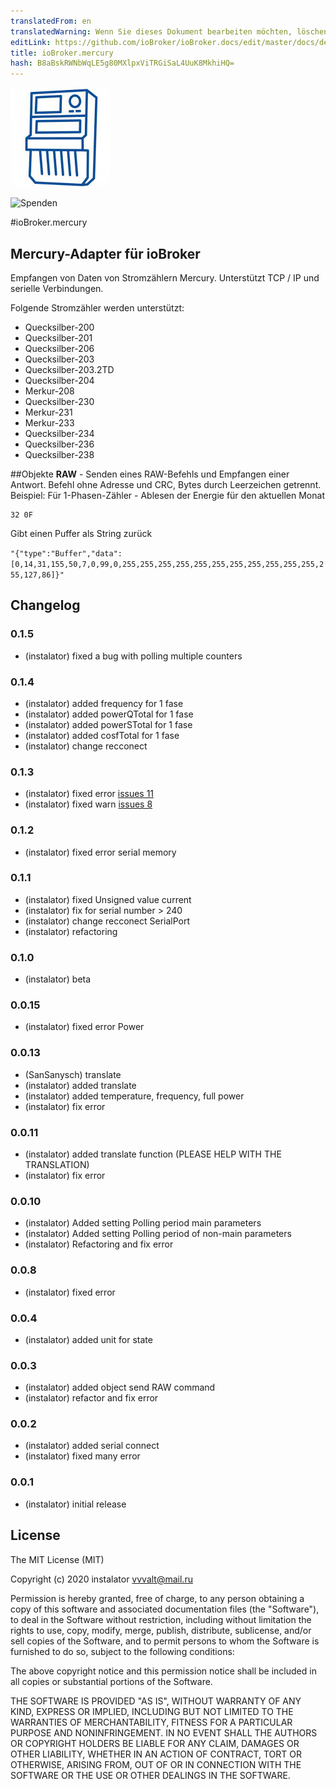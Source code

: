```yaml
---
translatedFrom: en
translatedWarning: Wenn Sie dieses Dokument bearbeiten möchten, löschen Sie bitte das Feld "translationsFrom". Andernfalls wird dieses Dokument automatisch erneut übersetzt
editLink: https://github.com/ioBroker/ioBroker.docs/edit/master/docs/de/adapterref/iobroker.mercury/README.md
title: ioBroker.mercury
hash: B8aBskRWNbWqLE5g80MXlpxViTRGiSaL4UuK8MkhiHQ=
---
```

![Logo](../../../en/adapterref/iobroker.mercury/admin/mercury.png)

![Spenden](https://img.shields.io/badge/Donate-PayPal-green.svg)

#ioBroker.mercury
## Mercury-Adapter für ioBroker
Empfangen von Daten von Stromzählern Mercury.
Unterstützt TCP / IP und serielle Verbindungen.

Folgende Stromzähler werden unterstützt:

* Quecksilber-200
* Quecksilber-201
* Quecksilber-206
* Quecksilber-203
* Quecksilber-203.2TD
* Quecksilber-204
* Merkur-208
* Quecksilber-230
* Merkur-231
* Merkur-233
* Quecksilber-234
* Quecksilber-236
* Quecksilber-238

##Objekte
**RAW** - Senden eines RAW-Befehls und Empfangen einer Antwort.
Befehl ohne Adresse und CRC, Bytes durch Leerzeichen getrennt. Beispiel: Für 1-Phasen-Zähler - Ablesen der Energie für den aktuellen Monat

```
32 0F
```

Gibt einen Puffer als String zurück

```"{"type":"Buffer","data":[0,14,31,155,50,7,0,99,0,255,255,255,255,255,255,255,255,255,255,255,255,127,86]}"```

## Changelog

### 0.1.5
* (instalator) fixed a bug with polling multiple counters

### 0.1.4
* (instalator) added frequency for 1 fase
* (instalator) added powerQTotal for 1 fase
* (instalator) added powerSTotal for 1 fase
* (instalator) added cosfTotal for 1 fase
* (instalator) change recconect

### 0.1.3
* (instalator) fixed error [issues 11](https://github.com/instalator/ioBroker.mercury/issues/11)
* (instalator) fixed warn [issues 8](https://github.com/instalator/ioBroker.mercury/issues/8)

### 0.1.2
* (instalator) fixed error serial memory

### 0.1.1
* (instalator) fixed Unsigned value current
* (instalator) fix for serial number > 240
* (instalator) change recconect SerialPort
* (instalator) refactoring

### 0.1.0
* (instalator) beta

### 0.0.15
* (instalator) fixed error Power

### 0.0.13
* (SanSanysch) translate
* (instalator) added translate
* (instalator) added temperature, frequency, full power
* (instalator) fix error

### 0.0.11
* (instalator) added translate function (PLEASE HELP WITH THE TRANSLATION)
* (instalator) fix error

### 0.0.10
* (instalator) Added setting Polling period main parameters
* (instalator) Added setting Polling period of non-main parameters
* (instalator) Refactoring and fix error

### 0.0.8
* (instalator) fixed error

### 0.0.4
* (instalator) added unit for state

### 0.0.3
* (instalator) added object send RAW command
* (instalator) refactor and fix error

### 0.0.2
* (instalator) added serial connect
* (instalator) fixed many error

### 0.0.1
* (instalator) initial release

## License
The MIT License (MIT)

Copyright (c) 2020 instalator <vvvalt@mail.ru>

Permission is hereby granted, free of charge, to any person obtaining a copy
of this software and associated documentation files (the "Software"), to deal
in the Software without restriction, including without limitation the rights
to use, copy, modify, merge, publish, distribute, sublicense, and/or sell
copies of the Software, and to permit persons to whom the Software is
furnished to do so, subject to the following conditions:

The above copyright notice and this permission notice shall be included in all
copies or substantial portions of the Software.

THE SOFTWARE IS PROVIDED "AS IS", WITHOUT WARRANTY OF ANY KIND, EXPRESS OR
IMPLIED, INCLUDING BUT NOT LIMITED TO THE WARRANTIES OF MERCHANTABILITY,
FITNESS FOR A PARTICULAR PURPOSE AND NONINFRINGEMENT. IN NO EVENT SHALL THE
AUTHORS OR COPYRIGHT HOLDERS BE LIABLE FOR ANY CLAIM, DAMAGES OR OTHER
LIABILITY, WHETHER IN AN ACTION OF CONTRACT, TORT OR OTHERWISE, ARISING FROM,
OUT OF OR IN CONNECTION WITH THE SOFTWARE OR THE USE OR OTHER DEALINGS IN THE
SOFTWARE.